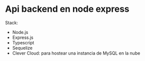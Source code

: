 # Api backend en node express
Stack: 
  - Node.js
  - Express.js
  - Typescript
  - Sequelize
  - Clever Cloud: para hostear una instancia de MySQL en la nube
  
